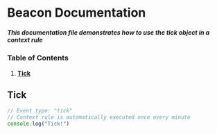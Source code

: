 # Beacon Documentation

##### This documentation file demonstrates how to use the tick object in a context rule

### Table of Contents

1. **[Tick](#tick)**

## Tick
```javascript
// Event type: "tick"
// Context rule is automatically executed once every minute
console.log("Tick!")
```